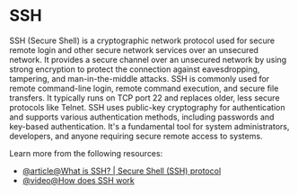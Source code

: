 # SSH

SSH (Secure Shell) is a cryptographic network protocol used for secure remote login and other secure network services over an unsecured network. It provides a secure channel over an unsecured network by using strong encryption to protect the connection against eavesdropping, tampering, and man-in-the-middle attacks. SSH is commonly used for remote command-line login, remote command execution, and secure file transfers. It typically runs on TCP port 22 and replaces older, less secure protocols like Telnet. SSH uses public-key cryptography for authentication and supports various authentication methods, including passwords and key-based authentication. It's a fundamental tool for system administrators, developers, and anyone requiring secure remote access to systems.

Learn more from the following resources:

- [@article@What is SSH? | Secure Shell (SSH) protocol](https://www.cloudflare.com/en-gb/learning/access-management/what-is-ssh/)
- [@video@How does SSH work](https://www.youtube.com/watch?v=5JvLV2-ngCI)
